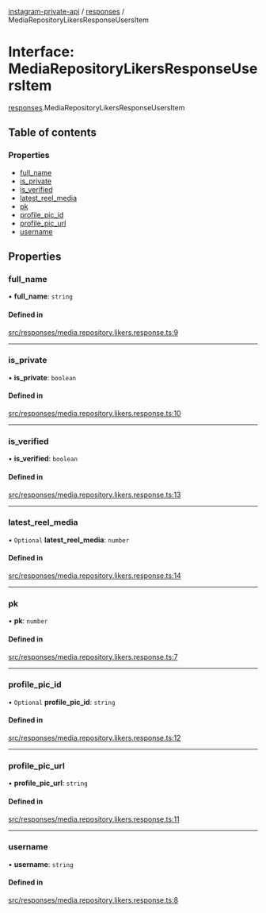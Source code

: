 [instagram-private-api](../../README.md) / [responses](../../modules/responses.md) / MediaRepositoryLikersResponseUsersItem

# Interface: MediaRepositoryLikersResponseUsersItem

[responses](../../modules/responses.md).MediaRepositoryLikersResponseUsersItem

## Table of contents

### Properties

- [full\_name](MediaRepositoryLikersResponseUsersItem.md#full_name)
- [is\_private](MediaRepositoryLikersResponseUsersItem.md#is_private)
- [is\_verified](MediaRepositoryLikersResponseUsersItem.md#is_verified)
- [latest\_reel\_media](MediaRepositoryLikersResponseUsersItem.md#latest_reel_media)
- [pk](MediaRepositoryLikersResponseUsersItem.md#pk)
- [profile\_pic\_id](MediaRepositoryLikersResponseUsersItem.md#profile_pic_id)
- [profile\_pic\_url](MediaRepositoryLikersResponseUsersItem.md#profile_pic_url)
- [username](MediaRepositoryLikersResponseUsersItem.md#username)

## Properties

### full\_name

• **full\_name**: `string`

#### Defined in

[src/responses/media.repository.likers.response.ts:9](https://github.com/Nerixyz/instagram-private-api/blob/b3351b9/src/responses/media.repository.likers.response.ts#L9)

___

### is\_private

• **is\_private**: `boolean`

#### Defined in

[src/responses/media.repository.likers.response.ts:10](https://github.com/Nerixyz/instagram-private-api/blob/b3351b9/src/responses/media.repository.likers.response.ts#L10)

___

### is\_verified

• **is\_verified**: `boolean`

#### Defined in

[src/responses/media.repository.likers.response.ts:13](https://github.com/Nerixyz/instagram-private-api/blob/b3351b9/src/responses/media.repository.likers.response.ts#L13)

___

### latest\_reel\_media

• `Optional` **latest\_reel\_media**: `number`

#### Defined in

[src/responses/media.repository.likers.response.ts:14](https://github.com/Nerixyz/instagram-private-api/blob/b3351b9/src/responses/media.repository.likers.response.ts#L14)

___

### pk

• **pk**: `number`

#### Defined in

[src/responses/media.repository.likers.response.ts:7](https://github.com/Nerixyz/instagram-private-api/blob/b3351b9/src/responses/media.repository.likers.response.ts#L7)

___

### profile\_pic\_id

• `Optional` **profile\_pic\_id**: `string`

#### Defined in

[src/responses/media.repository.likers.response.ts:12](https://github.com/Nerixyz/instagram-private-api/blob/b3351b9/src/responses/media.repository.likers.response.ts#L12)

___

### profile\_pic\_url

• **profile\_pic\_url**: `string`

#### Defined in

[src/responses/media.repository.likers.response.ts:11](https://github.com/Nerixyz/instagram-private-api/blob/b3351b9/src/responses/media.repository.likers.response.ts#L11)

___

### username

• **username**: `string`

#### Defined in

[src/responses/media.repository.likers.response.ts:8](https://github.com/Nerixyz/instagram-private-api/blob/b3351b9/src/responses/media.repository.likers.response.ts#L8)

